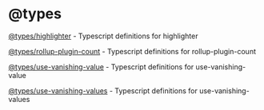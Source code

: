 # @types

[@types/highlighter](./highlighter) - Typescript definitions for highlighter

[@types/rollup-plugin-count](./rollup-plugin-count) - Typescript definitions for rollup-plugin-count

[@types/use-vanishing-value](./use-vanishing-value) - Typescript definitions for use-vanishing-value

[@types/use-vanishing-values](./use-vanishing-values) - Typescript definitions for use-vanishing-values
